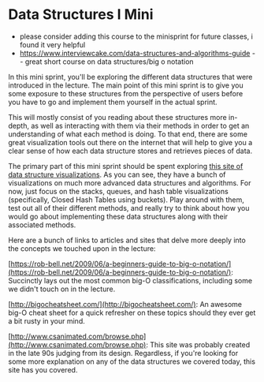 # Data Structures I Mini

* please consider adding this course to the minisprint for future classes, i found it very helpful
* https://www.interviewcake.com/data-structures-and-algorithms-guide  -- great short course on data structures/big o notation 

In this mini sprint, you'll be exploring the different data structures that were introduced in the lecture. The main point of this mini sprint is to give you some exposure to these structures from the perspective of users before you have to go and implement them yourself in the actual sprint.

This will mostly consist of you reading about these structures more in-depth, as well as interacting with them via their methods in order to get an understanding of what each method is doing. To that end, there are some great visualization tools out there on the internet that will help to give you a clear sense of how each data structure stores and retrieves pieces of data.

The primary part of this mini sprint should be spent exploring [this site of data structure visualizations](https://www.cs.usfca.edu/~galles/visualization/Algorithms.html). As you can see, they have a bunch of visualizations on much more advanced data structures and algorithms. For now, just focus on the stacks, queues, and hash table visualizations (specifically, Closed Hash Tables using buckets). Play around with them, test out all of their different methods, and really try to think about how you would go about implementing these data structures along with their associated methods.

Here are a bunch of links to articles and sites that delve more deeply into the concepts we touched upon in the lecture:

[https://rob-bell.net/2009/06/a-beginners-guide-to-big-o-notation/](https://rob-bell.net/2009/06/a-beginners-guide-to-big-o-notation/): Succinctly lays out the most common big-O classifications, including some we didn't touch on in the lecture.

[http://bigocheatsheet.com/](http://bigocheatsheet.com/): An awesome big-O cheat sheet for a quick refresher on these topics should they ever get a bit rusty in your mind.

[http://www.csanimated.com/browse.php](http://www.csanimated.com/browse.php): This site was probably created in the late 90s judging from its design. Regardless, if you're looking for some more explanation on any of the data structures we covered today, this site has you covered.  
